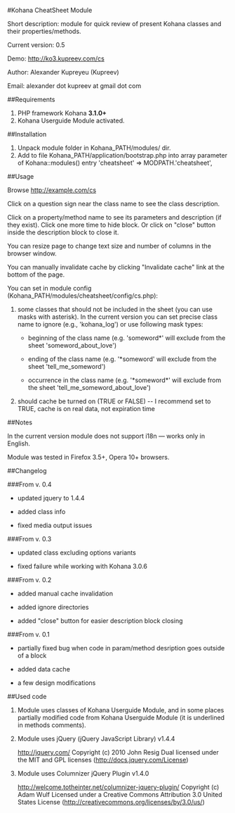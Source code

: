#Kohana CheatSheet Module

Short description: module for quick review of present Kohana classes and their properties/methods.

Current version: 0.5

Demo: http://ko3.kupreev.com/cs

Author: Alexander Kupreyeu (Kupreev)

Email: alexander dot kupreev at gmail dot com

##Requirements

 1. PHP framework Kohana **3.1.0+**
 2. Kohana Userguide Module activated.

##Installation

 1. Unpack module folder in Kohana\_PATH/modules/ dir.
 2. Add to file Kohana_PATH/application/bootstrap.php into array parameter of Kohana::modules() entry 
	'cheatsheet' => MODPATH.'cheatsheet',

##Usage

Browse http://example.com/cs

Click on a question sign near the class name to see the class description.

Click on a property/method name to see its parameters and description (if they exist). Click one more time to hide block. Or click on "close" button inside the description block to close it.

You can resize page to change text size and number of columns in the browser window. 

You can manually invalidate cache by clicking "Invalidate cache" link at the bottom of the page.

You can set in module config (Kohana_PATH/modules/cheatsheet/config/cs.php):

 1. some classes that should not be included in the sheet (you can use masks with asterisk). In the current version you can set precise class name to ignore (e.g., 'kohana\_log') or use following mask types:

     * beginning of the class name (e.g. 'someword*' will exclude from the sheet 'someword\_about\_love')

     * ending of the class name (e.g. '*someword' will exclude from the sheet 'tell\_me\_someword')

     * occurrence in the class name (e.g. '\*someword\*' will exclude from the sheet 'tell\_me\_someword\_about\_love') 

 2. should cache be turned on (TRUE or FALSE) -- I recommend set to TRUE, cache is on real data, not expiration time 

##Notes

In the current version module does not support i18n — works only in English.

Module was tested in Firefox 3.5+, Opera 10+ browsers.

##Changelog

###From v. 0.4

 * updated jquery to 1.4.4
 
 * added class info
 
 * fixed media output issues

###From v. 0.3

 * updated class excluding options variants

 * fixed failure while working with Kohana 3.0.6

###From v. 0.2

 * added manual cache invalidation

 * added ignore directories

 * added "close" button for easier description block closing

###From v. 0.1

 * partially fixed bug when code in param/method desription goes outside of a block 

 * added data cache

 * a few design modifications 

##Used code

 1. Module uses classes of Kohana Userguide Module, and in some places partially modified code from Kohana Userguide Module (it is underlined in methods comments).

 2. Module uses jQuery (jQuery JavaScript Library) v1.4.4

	http://jquery.com/
	Copyright (c) 2010 John Resig
	Dual licensed under the MIT and GPL licenses (http://docs.jquery.com/License)
	
 3. Module uses Columnizer jQuery Plugin v1.4.0

	http://welcome.totheinter.net/columnizer-jquery-plugin/
	Copyright (c) Adam Wulf
	Licensed under a Creative Commons Attribution 3.0 United States License (http://creativecommons.org/licenses/by/3.0/us/)